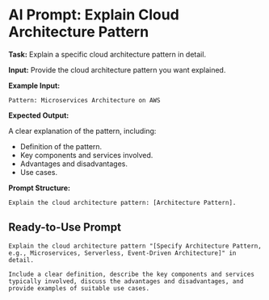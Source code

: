 # AI Prompt: Explain Cloud Architecture Pattern

**Task:** Explain a specific cloud architecture pattern in detail.

**Input:** Provide the cloud architecture pattern you want explained.

**Example Input:**

```
Pattern: Microservices Architecture on AWS
```

**Expected Output:**

A clear explanation of the pattern, including:
*   Definition of the pattern.
*   Key components and services involved.
*   Advantages and disadvantages.
*   Use cases.

**Prompt Structure:**

```
Explain the cloud architecture pattern: [Architecture Pattern].
```

## Ready-to-Use Prompt

```
Explain the cloud architecture pattern "[Specify Architecture Pattern, e.g., Microservices, Serverless, Event-Driven Architecture]" in detail.

Include a clear definition, describe the key components and services typically involved, discuss the advantages and disadvantages, and provide examples of suitable use cases.
